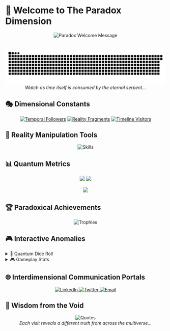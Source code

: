 # 🌌 Welcome to The Paradox Dimension

<div align="center">
  <img src="https://readme-typing-svg.demolab.com?font=Fira+Code&weight=700&size=40&duration=3000&pause=1000&color=00FFE6&center=true&vCenter=true&multiline=true&repeat=false&random=false&width=1200&height=140&lines=Enter+the+Realm+of+Paradox;Where+Logic+Defies+Reality;Embrace+the+Unknown..." alt="Paradox Welcome Message" />
</div>

<br/>
<br/>

<div align="center">
  <picture>
    <source media="(prefers-color-scheme: dark)" srcset="https://github.com/Paradox-Incarnation/Paradox-Incarnation/blob/output/github-contribution-grid-snake-dark.svg" />
    <source media="(prefers-color-scheme: light)" srcset="https://github.com/Paradox-Incarnation/Paradox-Incarnation/blob/output/github-contribution-grid-snake.svg" />
    <img alt="Snake devouring time itself" src="https://github.com/Paradox-Incarnation/Paradox-Incarnation/blob/output/github-contribution-grid-snake-dark.svg" />
  </picture>
  <br>
  <i>Watch as time itself is consumed by the eternal serpent...</i>
</div>

## 🎭 Dimensional Constants

<div align="center">
  
[![Temporal Followers](https://img.shields.io/github/followers/Paradox-Incarnation?logo=github&style=for-the-badge&color=00FFE6&labelColor=000000&label=TEMPORAL%20FOLLOWERS)](https://github.com/Paradox-Incarnation)
[![Reality Fragments](https://img.shields.io/github/stars/Paradox-Incarnation?logo=github&style=for-the-badge&color=00FFE6&labelColor=000000&label=REALITY%20FRAGMENTS)]()
[![Timeline Visitors](https://komarev.com/ghpvc/?username=Paradox-Incarnation&color=00FFE6&style=for-the-badge&label=TIMELINE%20VISITORS)](https://github.com/Paradox-Incarnation)

</div>

## 🧮 Reality Manipulation Tools

<div align="center">
  <img src="https://skillicons.dev/icons?i=js,python,react,nodejs,ts,nextjs,tailwind,figma&theme=dark" alt="Skills" />
</div>

## 📊 Quantum Metrics

<div align="center">
  <picture>
    <source media="(prefers-color-scheme: dark)" srcset="https://github-readme-stats.vercel.app/api?username=Paradox-Incarnation&show_icons=true&theme=dark&hide_border=true&bg_color=0D1117&title_color=00FFE6&text_color=FFFFFF&icon_color=00FFE6" />
    <source media="(prefers-color-scheme: light)" srcset="https://github-readme-stats.vercel.app/api?username=Paradox-Incarnation&show_icons=true&theme=default&hide_border=true&title_color=00AA95&icon_color=00AA95" />
    <img height="180em" src="https://github-readme-stats.vercel.app/api?username=Paradox-Incarnation&show_icons=true&theme=dark&hide_border=true&bg_color=0D1117&title_color=00FFE6&text_color=FFFFFF&icon_color=00FFE6" />
  </picture>
  <picture>
    <source media="(prefers-color-scheme: dark)" srcset="https://github-readme-stats.vercel.app/api/top-langs/?username=Paradox-Incarnation&layout=compact&theme=dark&hide_border=true&bg_color=0D1117&title_color=00FFE6&text_color=FFFFFF" />
    <source media="(prefers-color-scheme: light)" srcset="https://github-readme-stats.vercel.app/api/top-langs/?username=Paradox-Incarnation&layout=compact&theme=default&hide_border=true&title_color=00AA95" />
    <img height="180em" src="https://github-readme-stats.vercel.app/api/top-langs/?username=Paradox-Incarnation&layout=compact&theme=dark&hide_border=true&bg_color=0D1117&title_color=00FFE6&text_color=FFFFFF" />
  </picture>
</div>

<br/>

<div align="center">
  <picture>
    <source media="(prefers-color-scheme: dark)" srcset="https://streak-stats.demolab.com?user=Paradox-Incarnation&theme=dark&hide_border=true&background=0D1117&stroke=00FFE6&ring=00FFE6&fire=00FFE6&currStreakNum=FFFFFF&sideNums=00FFE6&currStreakLabel=00FFE6&sideLabels=00FFE6&dates=FFFFFF" />
    <source media="(prefers-color-scheme: light)" srcset="https://streak-stats.demolab.com?user=Paradox-Incarnation&theme=default&hide_border=true&stroke=00AA95&ring=00AA95&fire=00AA95&currStreakNum=000000&sideNums=00AA95&currStreakLabel=00AA95&sideLabels=00AA95&dates=000000" />
    <img width="800" src="https://streak-stats.demolab.com?user=Paradox-Incarnation&theme=dark&hide_border=true&background=0D1117&stroke=00FFE6&ring=00FFE6&fire=00FFE6&currStreakNum=FFFFFF&sideNums=00FFE6&currStreakLabel=00FFE6&sideLabels=00FFE6&dates=FFFFFF" />
  </picture>
</div>

## 🏆 Paradoxical Achievements

<div align="center">
  <picture>
    <source media="(prefers-color-scheme: dark)" srcset="https://github-profile-trophy.vercel.app/?username=Paradox-Incarnation&theme=discord&no-frame=true&no-bg=true&column=7&margin-w=15" />
    <source media="(prefers-color-scheme: light)" srcset="https://github-profile-trophy.vercel.app/?username=Paradox-Incarnation&theme=flat&no-frame=true&column=7&margin-w=15" />
    <img src="https://github-profile-trophy.vercel.app/?username=Paradox-Incarnation&theme=discord&no-frame=true&no-bg=true&column=7&margin-w=15" alt="Trophies" />
  </picture>
</div>

## 🎮 Interactive Anomalies

<details>
<summary>🎲 Quantum Dice Roll</summary>
<div align="center">
  <h3>🎯 Random Number Generator</h3>
  <picture>
    <source media="(prefers-color-scheme: dark)" srcset="https://readme-jokes.vercel.app/api?theme=dark&qColor=00FFE6&aColor=FFFFFF&borderColor=none" />
    <source media="(prefers-color-scheme: light)" srcset="https://readme-jokes.vercel.app/api?theme=default&qColor=00AA95&aColor=000000&borderColor=none" />
    <img alt="Jokes Card" src="https://readme-jokes.vercel.app/api?theme=dark&qColor=00FFE6&aColor=FFFFFF&borderColor=none" />
  </picture>
  <br><br>
  <i>Each view generates a new reality...</i>
</div>
</details>

<details>
<summary>🎮 Gameplay Stats</summary>
<div align="center">
  <br/>
  <h3>🎯 Coming Soon...</h3>
  <i>The paradox is still crafting this reality...</i>
  <br/><br/>
</div>
</details>

## 🌐 Interdimensional Communication Portals

<div align="center">
  <a href="https://linkedin.com/in/your-profile" target="_blank">
    <img src="https://img.shields.io/badge/LinkedIn-Quantum_Network-00FFE6?style=for-the-badge&logo=linkedin&logoColor=white&labelColor=000000" alt="LinkedIn" />
  </a>
  <a href="https://twitter.com/your-handle" target="_blank">
    <img src="https://img.shields.io/badge/Twitter-Time_Stream-00FFE6?style=for-the-badge&logo=twitter&logoColor=white&labelColor=000000" alt="Twitter" />
  </a>
  <a href="mailto:your.email@domain.com">
    <img src="https://img.shields.io/badge/Email-Void_Message-00FFE6?style=for-the-badge&logo=gmail&logoColor=white&labelColor=000000" alt="Email" />
  </a>
</div>

## 🌠 Wisdom from the Void

<div align="center">
  <picture>
    <source media="(prefers-color-scheme: dark)" srcset="https://quotes-github-readme.vercel.app/api?type=horizontal&theme=dark&quote=In%20the%20dance%20of%20paradox%2C%20truth%20and%20illusion%20become%20one...&author=Paradox%20Incarnation" />
    <source media="(prefers-color-scheme: light)" srcset="https://quotes-github-readme.vercel.app/api?type=horizontal&theme=light&quote=In%20the%20dance%20of%20paradox%2C%20truth%20and%20illusion%20become%20one...&author=Paradox%20Incarnation" />
    <img alt="Quotes" src="https://quotes-github-readme.vercel.app/api?type=horizontal&theme=dark&quote=In%20the%20dance%20of%20paradox%2C%20truth%20and%20illusion%20become%20one...&author=Paradox%20Incarnation" />
  </picture>
  <br>
  <i>Each visit reveals a different truth from across the multiverse...</i>
</div>

<!-- Snake Animation Configuration -->
<!-- 
name: Temporal Snake Animation

on:
  schedule:
    - cron: "0 */12 * * *"
  workflow_dispatch:

jobs:
  create_snake:
    runs-on: ubuntu-latest
    steps:
      - uses: actions/checkout@v2
      - uses: Platane/snk@master
        id: snake-gif
        with:
          github_user_name: Paradox-Incarnation
          svg_out_path: dist/github-contribution-grid-snake-dark.svg
          snake_color: '00FFE6'

      - uses: crazy-max/ghaction-github-pages@v2.1.3
        with:
          target_branch: output
          build_dir: dist
        env:
          GITHUB_TOKEN: ${{ secrets.GITHUB_TOKEN }}
-->
